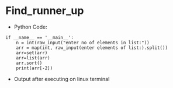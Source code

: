 # Find_runner_up
* Python Code:
```
if __name__ == '__main__':
    n = int(raw_input("enter no of elements in list:"))
    arr = map(int, raw_input(enter elements of list:).split())
    arr=set(arr)
    arr=list(arr)
    arr.sort()
    print(arr[-2])
```
* Output after executing on linux terminal
